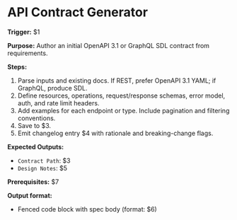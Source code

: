 <!-- Placeholder mapping:
- $1 = command pattern (e.g., "/api-contract")
- $2 = feature/domain input (e.g., "accounts & auth")
- $3 = output path (e.g., "apis/auth/openapi.yaml")
- $4 = changelog path (e.g., "docs/api/CHANGELOG.md")
- $5 = auth type (e.g., "OAuth 2.1")
- $6 = API style convention (e.g., "JSON:API")
- $7 = API convention (e.g., "JSON:API" or "REST")
-->

# API Contract Generator

**Trigger:** $1

**Purpose:** Author an initial OpenAPI 3.1 or GraphQL SDL contract from requirements.

**Steps:**

1. Parse inputs and existing docs. If REST, prefer OpenAPI 3.1 YAML; if GraphQL, produce SDL.
2. Define resources, operations, request/response schemas, error model, auth, and rate limit headers.
3. Add examples for each endpoint or type. Include pagination and filtering conventions.
4. Save to $3.
5. Emit changelog entry $4 with rationale and breaking-change flags.

**Expected Outputs:**
- `Contract Path`: $3
- `Design Notes`: $5

**Prerequisites:** $7

**Output format:**
- Fenced code block with spec body (format: $6)
